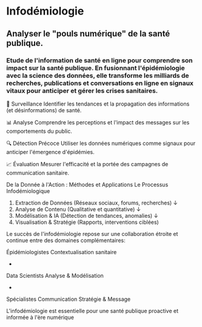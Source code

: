# Infodémiologie
## Analyser le "pouls numérique" de la santé publique.

### Etude de l'information de santé en ligne pour comprendre son impact sur la santé publique. En fusionnant l'épidémiologie avec la science des données, elle transforme les milliards de recherches, publications et conversations en ligne en signaux vitaux pour anticiper et gérer les crises sanitaires.

📡
Surveillance
Identifier les tendances et la propagation des informations (et désinformations) de santé.

📊
Analyse
Comprendre les perceptions et l'impact des messages sur les comportements du public.

🔍
Détection Précoce
Utiliser les données numériques comme signaux pour anticiper l'émergence d'épidémies.

📈
Évaluation
Mesurer l'efficacité et la portée des campagnes de communication sanitaire.

De la Donnée à l'Action : Méthodes et Applications
Le Processus Infodémiologique
1. Extraction de Données
(Réseaux sociaux, forums, recherches)
↓
2. Analyse de Contenu
(Qualitative et quantitative)
↓
3. Modélisation & IA
(Détection de tendances, anomalies)
↓
4. Visualisation & Stratégie
(Rapports, interventions ciblées)

Le succès de l'infodémiologie repose sur une collaboration étroite et continue entre des domaines complémentaires:

Épidémiologistes
Contextualisation sanitaire

+
Data Scientists
Analyse & Modélisation

+
Spécialistes Communication
Stratégie & Message

L'infodémiologie est essentielle pour une santé publique proactive et informée à l'ère numérique
